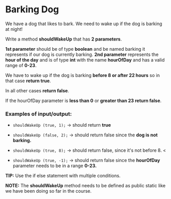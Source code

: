 # Barking Dog

We have a dog that likes to bark. We need to wake up if the dog is barking at night!

Write a method **shouldWakeUp** that has **2 parameters**.

**1st parameter** should be of type **boolean** and be named barking it represents if our dog is currently barking.
**2nd parameter** represents the **hour of the day** and is of type **int** with the name **hourOfDay** and has a valid
range of **0-23**.

We have to wake up if the dog is barking **before 8 or after 22 hours** so in that case **return true**.

In all other cases **return false**.

If the hourOfDay parameter is **less than 0** or **greater than 23 return false**.

### Examples of input/output:

* `shouldWakeUp (true, 1);` → should return **true**

* `shouldWakeUp (false, 2);` → should return false since the **dog is not barking.**

* `shouldWakeUp (true, 8);` → should return false, since it's not before 8.
<
* `shouldWakeUp (true, -1);` → should return false since the **hourOfDay** parameter needs to be in a range **0-23.**

**TIP:** Use the if else statement with multiple conditions.

**NOTE:** The **shouldWakeUp** method needs to be defined as public static like we have been doing so far in the course.
